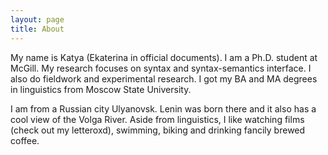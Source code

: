 ```yaml
---
layout: page
title: About
---
```


My name is Katya (Ekaterina in official documents). I am a Ph.D. student at McGill. My research focuses on syntax and syntax-semantics interface. I also do fieldwork and experimental research. I got my BA and MA degrees in linguistics from Moscow State University. 

I am from a Russian city Ulyanovsk. Lenin was born there and it also has a cool view of the Volga River. Aside from linguistics, I like watching films (check out my letteroxd), swimming, biking and drinking fancily brewed coffee. 